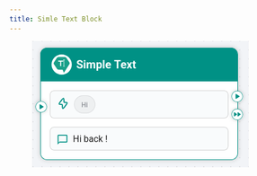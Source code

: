 ```yaml
---
title: Simle Text Block
---
```


<figure><img src="../assets/Screenshot 2025-09-15 at 16-42-40 Hexabot.png" alt=""><figcaption></figcaption></figure>
